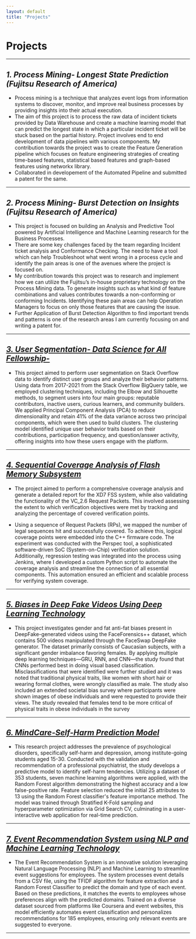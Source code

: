 ```yaml
---
layout: default
title: "Projects"
---
```


# Projects

---
## ***1. Process Mining- Longest State Prediction (Fujitsu Research of America)***

- Process mining is a technique that analyzes event logs from information systems to discover, monitor, and improve real business processes by providing insights into their actual execution.
- The aim of this project is to process the raw data of incident tickets provided by Data Warehouse and create a machine learning model that can predict the longest state in which a particular incident ticket will be stuck based on the partial history. Project involves end to end development of data pipelines with various components. My contribution towards the project was to create the Feature Generation pipeline which focuses on feature engineering strategies of creating time-based features, statistical based features and graph-based features using networkx library.
- Collaborated in developement of the Automated Pipeline and submitted a patent for the same.

---

## ***2. Process Mining- Burst Detection on Insights (Fujitsu Research of America)***

- This project is focused on building an Analysis and Predictive Tool powered by Artificial Intelligence and Machine Learning research for the Business Processes.
- There are some key challenges faced by the team regarding Incident ticket analysis and Conformance Checking. The need to have a tool which can help Troubleshoot what went wrong in a process cycle and identify the pain areas is one of the avenues where the project is focused on.
- My contribution towards this project was to research and implement how we can utilize the Fujitsu’s in-house proprietary technology on the Process Mining data. To generate insights such as what kind of feature combinations and values contributes towards a non-conforming or conforming Incidents. Identifying these pain areas can help Operation Managers to focus on only those features that are causing the issue.
- Further Application of Burst Detection Algorithm to find important trends and patterns is one of the research areas I am currently focusing on and writing a patent for.

---

## ***[3. User Segmentation- Data Science for All Fellowship-](projects/User_segmentation.md)*** 

- This project aimed to perform user segmentation on Stack Overflow data to identify distinct user groups and analyze their behavior patterns. Using data from 2017-2021 from the Stack Overflow BigQuery table, we employed clustering techniques, including the Elbow and Silhouette methods, to segment users into four main groups: reputable contributors, inactive users, curious learners, and community builders. We applied Principal Component Analysis (PCA) to reduce dimensionality and retain 41% of the data variance across two principal components, which were then used to build clusters. The clustering model identified unique user behavior traits based on their contributions, participation frequency, and question/answer activity, offering insights into how these users engage with the platform.

---

## ***[4. Sequential Coverage Analysis of Flash Memory Subsystem](projects/sequential_coverage.md)*** 

- The project aimed to perform a comprehensive coverage analysis and generate a detailed report for the XD7 FSS system, while also validating the functionality of the VC_2.6 Request Packets. This involved assessing the extent to which verification objectives were met by tracking and analyzing the percentage of covered verification points.

- Using a sequence of Request Packets (RPs), we mapped the number of legal sequences hit and successfully covered. To achieve this, logical coverage points were embedded into the C++ firmware code. The experiment was conducted with the Perspec tool, a sophisticated software-driven SoC (System-on-Chip) verification solution. Additionally, regression testing was integrated into the process using Jenkins, where I developed a custom Python script to automate the coverage analysis and streamline the connection of all essential components. This automation ensured an efficient and scalable process for verifying system coverage.

---

## ***[5. Biases in Deep Fake Videos Using Deep Learning Technology](projects/biases_in_deepfakes.md)*** 

- This project investigates gender and fat anti-fat biases present in DeepFake-generated videos using the FaceForensics++ dataset, which contains 500 videos manipulated through the FaceSwap DeepFake generator. The dataset primarily consists of Caucasian subjects, with a significant gender imbalance favoring females. By applying multiple deep learning techniques—GRU, RNN, and CNN—the study found that CNNs performed best in doing visual based classification. Misclassifications that were identified were further studied and it was noted that traditional physical traits, like women with short hair or wearing formal clothes, were wrongly classified as male. The study also included an extended societal bias survey where participants were shown images of obese individuals and were requested to provide their views. The study revealed that females tend to be more critical of physical traits in obese individuals in the survey

---

## ***[6. MindCare-Self-Harm Prediction Model](projects/self_harm_prediction.md)***  

- This research project addresses the prevalence of psychological disorders, specifically self-harm and depression, among institute-going students aged 15-30. Conducted with the validation and recommendation of a professional psychiatrist, the study develops a predictive model to identify self-harm tendencies. Utilizing a dataset of 353 students, seven machine learning algorithms were applied, with the Random Forest algorithm demonstrating the highest accuracy and a low false-positive rate. Feature selection reduced the initial 25 attributes to 13 using the Random Forest classifier's feature importance method. The model was trained through Stratified K-Fold sampling and hyperparameter optimization via Grid Search CV, culminating in a user-interactive web application for real-time prediction.

---

## ***[7. Event Recommendation System using NLP and Machine Learning Technology](projects/event_recommendation_system.md)***  
- The Event Recommendation System is an innovative solution leveraging Natural Language Processing (NLP) and Machine Learning to streamline event suggestions for employees. The system processes event details from a CSV file, using the TFIDF algorithm for feature extraction and a Random Forest Classifier to predict the domain and type of each event. Based on these predictions, it matches the events to employees whose preferences align with the predicted domains. Trained on a diverse dataset sourced from platforms like Coursera and event websites, this model efficiently automates event classification and personalizes recommendations for 185 employees, ensuring only relevant events are suggested to everyone.

---
